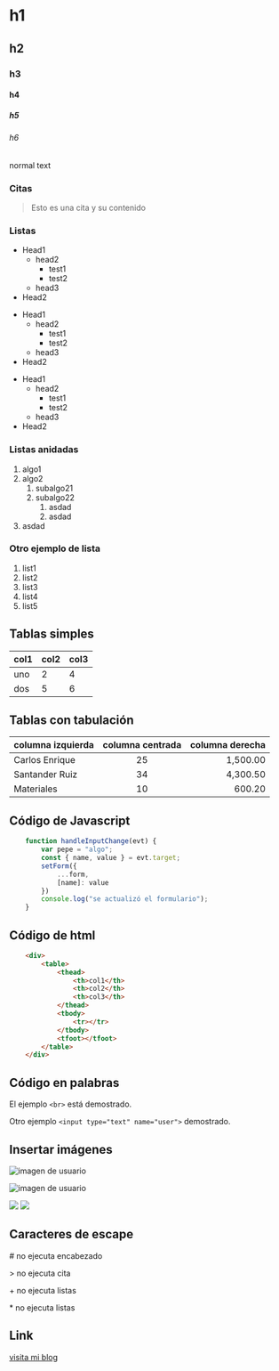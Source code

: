 # h1

## h2

### h3

#### h4

##### h5

###### h6

normal text

### Citas

> Esto es una cita y su contenido

### Listas

* Head1
    * head2
        * test1
        * test2
    * head3
* Head2

+ Head1
    + head2
        + test1
        + test2
    + head3
+ Head2

- Head1
    - head2
        - test1
        - test2
    - head3
- Head2

### Listas anidadas

1. algo1
2. algo2
    1. subalgo21
    2. subalgo22
        1. asdad
        2. asdad
3. asdad

### Otro ejemplo de lista

1. list1
1. list2
1. list3
1. list4
1. list5

## Tablas simples

| col1 | col2 | col3 |
|------|------|------|
| uno  | 2    | 4    |
| dos  | 5    | 6    |

## Tablas con tabulación

| columna izquierda | columna centrada | columna derecha |
|:------------------|:----------------:|----------------:|
| Carlos Enrique | 25 | 1,500.00 |
| Santander Ruiz | 34 | 4,300.50 |
| Materiales | 10 | 600.20 |

## Código de Javascript

```javascript
    function handleInputChange(evt) {
        var pepe = "algo";
        const { name, value } = evt.target;
        setForm({
            ...form,
            [name]: value
        })
        console.log("se actualizó el formulario");
    }
```

## Código de html

```html
    <div>
        <table>
            <thead>
                <th>col1</th>
                <th>col2</th>
                <th>col3</th>
            </thead>
            <tbody>
                <tr></tr>
            </tbody>
            <tfoot></tfoot>
        </table>
    </div>
```

## Código en palabras

El ejemplo `<br>` está demostrado.

Otro ejemplo `<input type="text" name="user">` demostrado.

## Insertar imágenes

![imagen de usuario](https://www.adslzone.net/app/uploads-adslzone.net/2019/06/aper-1.jpg)

![imagen de usuario](https://www.adslzone.net/app/uploads-adslzone.net/2019/06/aper-1.jpg "comentario de la imagen")

[img1]: https://encrypted-tbn0.gstatic.com/images?q=tbn:ANd9GcQPZ1vQCo9x8P85l48CahiMmidonLicITQlQQ&usqp=CAU

[img2]: https://i.blogs.es/aa76de/libro/450_1000.jpg

![][img1] ![][img2]

## Caracteres de escape

\# no ejecuta encabezado

\> no ejecuta cita

\+ no ejecuta listas

\* no ejecuta listas

## Link

[visita mi blog](https://www.javiercordero.com/)
